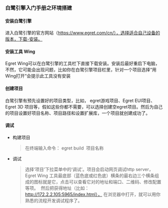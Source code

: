 ### 白鹭引擎入门手册之环境搭建

#### 安装白鹭引擎
进入白鹭引擎的官方网站（https://www.egret.com/cn/），选择适合自己设备的版本，下载-安装。

#### 安装工具  Wing
Egret Wing可以在白鹭引擎的工具栏下直接下载安装。安装后最好重启下电脑，不然，它可能会出现问题，比如你在白鹭引擎项目栏里，针对一个项目选择“用 Wing打开”会提示此工具没有安装

#### 创建项目
白鹭引擎有预先设置好的项目类型，比如， egret游戏项目、Egret EUI项目、Egret 3D 项目等，假如这些你都不需要，可以选择创建空egret项目。然后为自己的项目设置好项目名称、项目路径和设置扩展库，一个项目就创建成功了。

#### 调试

+ 构建项目
  > 在终端输入命令：  egret build  项目名称

+ 调试
  > 选择‘项目’下拉菜单中的‘调试’。项目会启动网页调试http server，Egret Wing 工具最底部（蓝色底或红色底）横条的最右边三个横条组成的图标就是它，点击可以查看它对的地址和端口、二维码、修改配置等项。
  然后把获得地址（比如：http://172.2.2.105:5965/index.html）， 在浏览器中打开，就可以用你熟悉的流程开发调试程序了。

